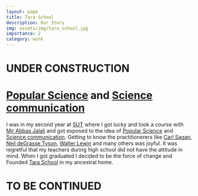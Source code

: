 ```yaml
---
layout: page
title: Tara School
description: Our Story
img: assets/img/tara_school.jpg
importance: 2
category: work
---
```


# UNDER CONSTRUCTION

# [Popular Science](https://en.wikipedia.org/wiki/Popular_science) and [Science communication](https://en.wikipedia.org/wiki/Science_communication)
I was in my second year at [SUT](https://en.sharif.edu/) where I got lucky and took a course with [Mir Abbas Jalali](https://sites.google.com/site/mirabbasjalali/home?pli=1) and got exposed to the idea of [Popular Science](https://en.wikipedia.org/wiki/Popular_science) and [Science communication](https://en.wikipedia.org/wiki/Science_communication). Getting to know the practitionerers like [Carl Sagan](https://en.wikipedia.org/wiki/Carl_Sagan), [Neil deGrasse Tyson](https://en.wikipedia.org/wiki/Neil_deGrasse_Tyson), [Walter Lewin](https://en.wikipedia.org/wiki/Walter_Lewin) and many others was joyful. It was regretful that my teachers during high school did not have the attitude in mind. When I got graduated I decided to be the force of change and Founded [Tara School](https://adarijani.github.io/projects/2_project/) in my ancestral home.

# TO BE CONTINUED

